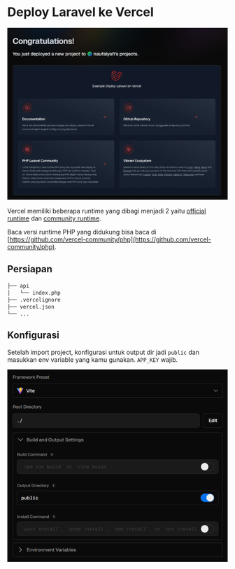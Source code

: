 # Deploy Laravel ke Vercel

![success deploy](.github/success-deploy.png)

Vercel memiliki beberapa runtime yang dibagi menjadi 2 yaitu [official runtime](https://vercel.com/docs/functions/runtimes#official-runtimes) dan [community runtime](https://vercel.com/docs/functions/runtimes#community-runtimes).

Baca versi runtime PHP yang didukung bisa baca di [https://github.com/vercel-community/php](https://github.com/vercel-community/php).

## Persiapan

```
├── api
│   └── index.php
├── .vercelignore
├── vercel.json
└── ...
```

## Konfigurasi

Setelah import project, konfigurasi untuk output dir jadi `public` dan masukkan env variable yang kamu gunakan. `APP_KEY` wajib.

![success deploy](.github/vercel-config.png)
